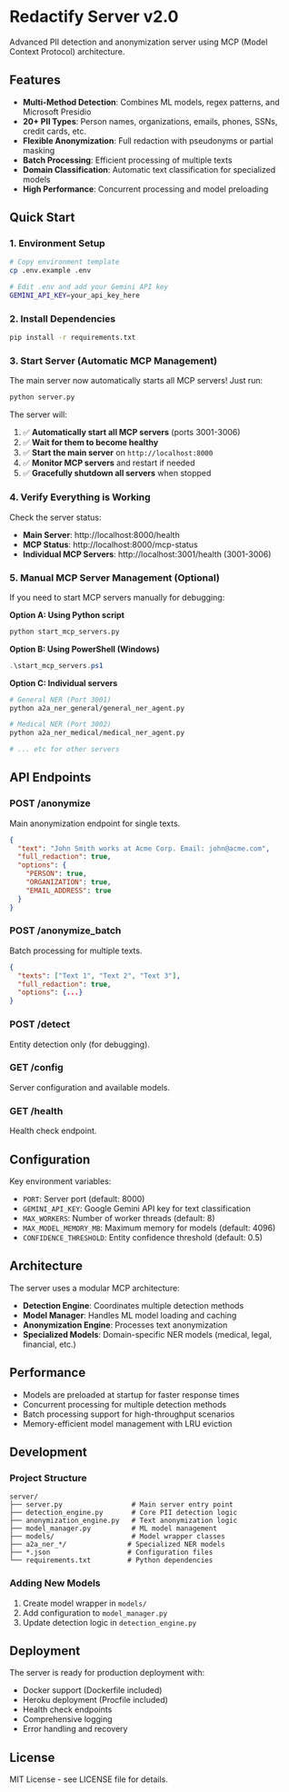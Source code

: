 # Redactify Server v2.0

Advanced PII detection and anonymization server using MCP (Model Context Protocol) architecture.

## Features

- **Multi-Method Detection**: Combines ML models, regex patterns, and Microsoft Presidio
- **20+ PII Types**: Person names, organizations, emails, phones, SSNs, credit cards, etc.
- **Flexible Anonymization**: Full redaction with pseudonyms or partial masking
- **Batch Processing**: Efficient processing of multiple texts
- **Domain Classification**: Automatic text classification for specialized models
- **High Performance**: Concurrent processing and model preloading

## Quick Start

### 1. Environment Setup

```bash
# Copy environment template
cp .env.example .env

# Edit .env and add your Gemini API key
GEMINI_API_KEY=your_api_key_here
```

### 2. Install Dependencies

```bash
pip install -r requirements.txt
```

### 3. Start Server (Automatic MCP Management)

The main server now automatically starts all MCP servers! Just run:

```bash
python server.py
```

The server will:
1. ✅ **Automatically start all MCP servers** (ports 3001-3006)
2. ✅ **Wait for them to become healthy**
3. ✅ **Start the main server** on `http://localhost:8000`
4. ✅ **Monitor MCP servers** and restart if needed
5. ✅ **Gracefully shutdown all servers** when stopped

### 4. Verify Everything is Working

Check the server status:
- **Main Server**: http://localhost:8000/health
- **MCP Status**: http://localhost:8000/mcp-status
- **Individual MCP Servers**: http://localhost:3001/health (3001-3006)

### 5. Manual MCP Server Management (Optional)

If you need to start MCP servers manually for debugging:

**Option A: Using Python script**
```bash
python start_mcp_servers.py
```

**Option B: Using PowerShell (Windows)**
```powershell
.\start_mcp_servers.ps1
```

**Option C: Individual servers**
```bash
# General NER (Port 3001)
python a2a_ner_general/general_ner_agent.py

# Medical NER (Port 3002)  
python a2a_ner_medical/medical_ner_agent.py

# ... etc for other servers
```

## API Endpoints

### POST /anonymize
Main anonymization endpoint for single texts.

```json
{
  "text": "John Smith works at Acme Corp. Email: john@acme.com",
  "full_redaction": true,
  "options": {
    "PERSON": true,
    "ORGANIZATION": true,
    "EMAIL_ADDRESS": true
  }
}
```

### POST /anonymize_batch
Batch processing for multiple texts.

```json
{
  "texts": ["Text 1", "Text 2", "Text 3"],
  "full_redaction": true,
  "options": {...}
}
```

### POST /detect
Entity detection only (for debugging).

### GET /config
Server configuration and available models.

### GET /health
Health check endpoint.

## Configuration

Key environment variables:

- `PORT`: Server port (default: 8000)
- `GEMINI_API_KEY`: Google Gemini API key for text classification
- `MAX_WORKERS`: Number of worker threads (default: 8)
- `MAX_MODEL_MEMORY_MB`: Maximum memory for models (default: 4096)
- `CONFIDENCE_THRESHOLD`: Entity confidence threshold (default: 0.5)

## Architecture

The server uses a modular MCP architecture:

- **Detection Engine**: Coordinates multiple detection methods
- **Model Manager**: Handles ML model loading and caching
- **Anonymization Engine**: Processes text anonymization
- **Specialized Models**: Domain-specific NER models (medical, legal, financial, etc.)

## Performance

- Models are preloaded at startup for faster response times
- Concurrent processing for multiple detection methods
- Batch processing support for high-throughput scenarios
- Memory-efficient model management with LRU eviction

## Development

### Project Structure

```
server/
├── server.py                 # Main server entry point
├── detection_engine.py       # Core PII detection logic
├── anonymization_engine.py   # Text anonymization logic
├── model_manager.py          # ML model management
├── models/                   # Model wrapper classes
├── a2a_ner_*/               # Specialized NER models
├── *.json                   # Configuration files
└── requirements.txt         # Python dependencies
```

### Adding New Models

1. Create model wrapper in `models/`
2. Add configuration to `model_manager.py`
3. Update detection logic in `detection_engine.py`

## Deployment

The server is ready for production deployment with:

- Docker support (Dockerfile included)
- Heroku deployment (Procfile included)
- Health check endpoints
- Comprehensive logging
- Error handling and recovery

## License

MIT License - see LICENSE file for details.